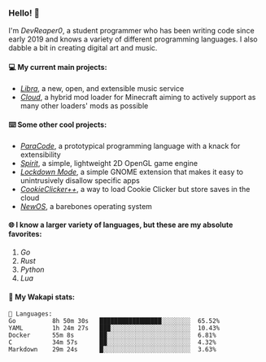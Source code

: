 ### Hello! 👋

I'm _DevReaper0_, a student programmer who has been writing code since early 2019 and knows a variety of different programming languages. I also dabble a bit in creating digital art and music.

#### 💻 My current main projects:

-   _[Libra](https://github.com/LibraMusic)_, a new, open, and extensible music service
-   _[Cloud](https://github.com/CloudLoaderMC/CloudLoader)_, a hybrid mod loader for Minecraft aiming to actively support as many other loaders' mods as possible

#### ⌨️ Some other cool projects:

-   _[ParaCode](https://github.com/ParaCodeLang/ParaCode)_, a prototypical programming language with a knack for extensibility
-   _[Spirit](https://gitlab.com/DevReaper0/SpiritEngine)_, a simple, lightweight 2D OpenGL game engine
-   _[Lockdown Mode](https://github.com/DevReaper0/GNOME-LockdownMode)_, a simple GNOME extension that makes it easy to unintrusively disallow specific apps
-   _[CookieClicker++](https://github.com/DevReaper0/CookieClickerPlusPlus)_, a way to load Cookie Clicker but store saves in the cloud
-   _[NewOS](https://github.com/DevReaper0/NewOS)_, a barebones operating system

#### 🌐 I know a larger variety of languages, but these are my absolute favorites:

1. _Go_
2. _Rust_
3. _Python_
4. _Lua_

#### 📡 My Wakapi stats:

```text
💾 Languages:
Go          8h 50m 30s   █████████████████░░░░░░░░  65.52%
YAML        1h 24m 27s   ███░░░░░░░░░░░░░░░░░░░░░░  10.43%
Docker      55m 8s       ██░░░░░░░░░░░░░░░░░░░░░░░  6.81%
C           34m 57s      ██░░░░░░░░░░░░░░░░░░░░░░░  4.32%
Markdown    29m 24s      █░░░░░░░░░░░░░░░░░░░░░░░░  3.63%
```
